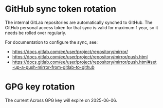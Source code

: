 # GitHub sync token rotation

The internal GitLab repositories are automatically synched to
GitHub. The GitHub personal access token for that sync is valid for
maximum 1 year, so it needs be rolled over regularly.

For documentation to configure the sync, see:

- https://docs.gitlab.com/ee/user/project/repository/mirror/
- https://docs.gitlab.com/ee/user/project/repository/mirror/push.html
- https://docs.gitlab.com/ee/user/project/repository/mirror/push.html#set-up-a-push-mirror-from-gitlab-to-github


# GPG key rotation

The current Across GPG key will expire on 2025-06-06.
